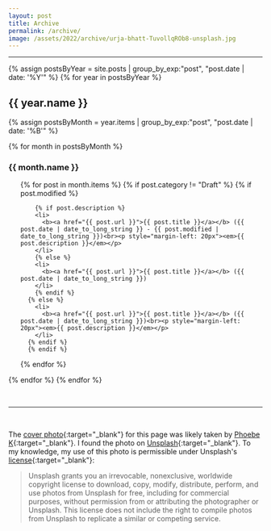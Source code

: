 ```yaml
---
layout: post
title: Archive
permalink: /archive/
image: /assets/2022/archive/urja-bhatt-TuvollqROb8-unsplash.jpg
---
```


<!-- From here: https://stackoverflow.com/questions/19086284/jekyll-liquid-templating-how-to-group-blog-posts-by-year?noredirect=1&lq=1 -->

---

{% assign postsByYear = site.posts | group_by_exp:"post", "post.date | date: '%Y'" %}
{% for year in postsByYear %}
  <h2> {{ year.name }} </h2>
  {% assign postsByMonth = year.items | group_by_exp:"post", "post.date | date: '%B'" %}

{% for month in postsByMonth %}
### {{ month.name }}
<ul>
  {% for post in month.items %}
    {% if post.category != "Draft" %}
      {% if post.modified %}

        {% if post.description %}
        <li>
          <b><a href="{{ post.url }}">{{ post.title }}</a></b> ({{ post.date | date_to_long_string }} - {{ post.modified | date_to_long_string }})<br><p style="margin-left: 20px"><em>{{ post.description }}</em></p>
        </li>
        {% else %}
        <li>
          <b><a href="{{ post.url }}">{{ post.title }}</a></b> ({{ post.date | date_to_long_string }})
        </li>
        {% endif %}
      {% else %}
        <li>
          <b><a href="{{ post.url }}">{{ post.title }}</a></b> ({{ post.date | date_to_long_string }})<br><p style="margin-left: 20px"><em>{{ post.description }}</em></p>
        </li>
      {% endif %}
      {% endif %}

    
  {% endfor %}
</ul>

{% endfor %}
{% endfor %}

<br>

---

<br>

The [cover photo][cover_photo]{:target="_blank"} for this page was likely taken by [Phoebe K][author]{:target="_blank"}. I found the photo on [Unsplash][unsplash]{:target="_blank"}. To my knowledge, my use of this photo is permissible under Unsplash's [license][lic]{:target="_blank"}:
> Unsplash grants you an irrevocable, nonexclusive, worldwide copyright license to download, copy, modify, distribute, perform, and use photos from Unsplash for free, including for commercial purposes, without permission from or attributing the photographer or Unsplash. This license does not include the right to compile photos from Unsplash to replicate a similar or competing service.


[cover_photo]: https://unsplash.com/photos/5EfHF-iN0m4 "https://unsplash.com/photos/5EfHF-iN0m4"

[author]: https://unsplash.com/@raven_k "https://unsplash.com/@raven_k"

[lic]: https://unsplash.com/license "https://unsplash.com/license"

[unsplash]: https://unsplash.com/ "https://unsplash.com/"
